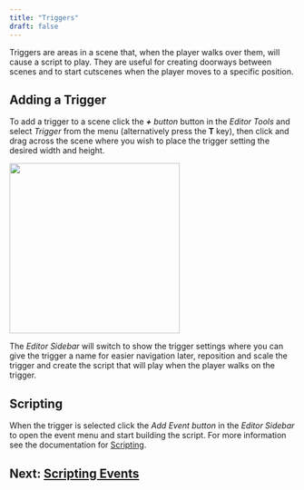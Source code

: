```yaml
---
title: "Triggers"
draft: false
---
```


Triggers are areas in a scene that, when the player walks over them, will cause a script to play. They are useful for creating doorways between scenes and to start cutscenes when the player moves to a specific position.

## Adding a Trigger

To add a trigger to a scene click the _**+** button_ button in the _Editor Tools_ and select _Trigger_ from the menu (alternatively press the **T** key), then click and drag across the scene where you wish to place the trigger setting the desired width and height.

<img src="/img/screenshots/add-trigger.gif" style="width:300px"/>

The _Editor Sidebar_ will switch to show the trigger settings where you can give the trigger a name for easier navigation later, reposition and scale the trigger and create the script that will play when the player walks on the trigger.

## Scripting

When the trigger is selected click the _Add Event button_ in the _Editor Sidebar_ to open the event menu and start building the script. For more information see the documentation for [Scripting](/docs/scripting).

## Next: [Scripting Events](/docs/scripting)
